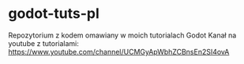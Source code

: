 # godot-tuts-pl
Repozytorium z kodem omawiany w moich tutorialach Godot
Kanał na youtube z tutorialami: https://www.youtube.com/channel/UCMGyApWbhZCBnsEn2SI4ovA
